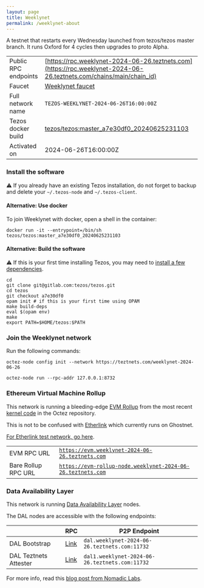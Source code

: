 ```yaml
---
layout: page
title: Weeklynet
permalink: /weeklynet-about
---
```


A testnet that restarts every Wednesday launched from tezos/tezos master branch. It runs Oxford for 4 cycles then upgrades to proto Alpha.

| | |
|-------|---------------------|
| Public RPC endpoints | [https://rpc.weeklynet-2024-06-26.teztnets.com](https://rpc.weeklynet-2024-06-26.teztnets.com/chains/main/chain_id)<br/> |
| Faucet | [Weeklynet faucet](https://faucet.weeklynet-2024-06-26.teztnets.com) |
| Full network name | `TEZOS-WEEKLYNET-2024-06-26T16:00:00Z` |
| Tezos docker build | [tezos/tezos:master_a7e30df0_20240625231103](https://hub.docker.com/r/tezos/tezos/tags?page=1&ordering=last_updated&name=master_a7e30df0_20240625231103) |
| Activated on | 2024-06-26T16:00:00Z |





### Install the software

⚠️  If you already have an existing Tezos installation, do not forget to backup and delete your `~/.tezos-node` and `~/.tezos-client`.



#### Alternative: Use docker

To join Weeklynet with docker, open a shell in the container:

```
docker run -it --entrypoint=/bin/sh tezos/tezos:master_a7e30df0_20240625231103
```


#### Alternative: Build the software

⚠️  If this is your first time installing Tezos, you may need to [install a few dependencies](https://tezos.gitlab.io/introduction/howtoget.html#setting-up-the-development-environment-from-scratch).

```
cd
git clone git@gitlab.com:tezos/tezos.git
cd tezos
git checkout a7e30df0
opam init # if this is your first time using OPAM
make build-deps
eval $(opam env)
make
export PATH=$HOME/tezos:$PATH
```

### Join the Weeklynet network

Run the following commands:

```
octez-node config init --network https://teztnets.com/weeklynet-2024-06-26

octez-node run --rpc-addr 127.0.0.1:8732
```


### Ethereum Virtual Machine Rollup

This network is running a bleeding-edge [EVM Rollup](https://docs.etherlink.com/welcome/what-is-etherlink) from the most recent [kernel code](https://gitlab.com/tezos/tezos/-/tree/master/etherlink) in the Octez repository.

This is not to be confused with [Etherlink](https://docs.etherlink.com/get-started/connect-your-wallet-to-etherlink) which currently runs on Ghostnet.

[For Etherlink test network, go here](https://docs.etherlink.com/get-started/connect-your-wallet-to-etherlink).

| | |
|-------|---------------------|
| EVM RPC URL | [`https://evm.weeklynet-2024-06-26.teztnets.com`](https://evm.weeklynet-2024-06-26.teztnets.com) |
| Bare Rollup RPC URL | [`https://evm-rollup-node.weeklynet-2024-06-26.teztnets.com`](https://evm-rollup-node.weeklynet-2024-06-26.teztnets.com/global/block/head) |




### Data Availability Layer

This network is running [Data Availability Layer](https://tezos.gitlab.io/shell/dal.html) nodes.


The DAL nodes are accessible with the following endpoints:

| | RPC | P2P Endpoint |
|------------|---------|--------------|
| DAL Bootstrap | [Link](https://dal-bootstrap-rpc.weeklynet-2024-06-26.teztnets.com/p2p/gossipsub/scores) | `dal.weeklynet-2024-06-26.teztnets.com:11732` |
| DAL Teztnets Attester | [Link](https://dal-attester-rpc.weeklynet-2024-06-26.teztnets.com/p2p/gossipsub/scores) | `dal1.weeklynet-2024-06-26.teztnets.com:11732` |


For more info, read this [blog post from Nomadic Labs](https://research-development.nomadic-labs.com/data-availability-layer-tezos.html).



